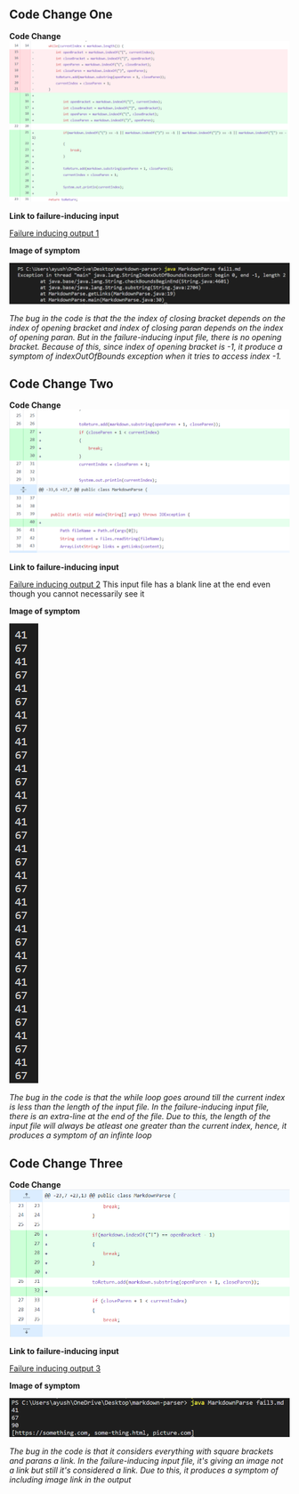 ## Code Change One

**Code Change**
![](Fix1.png)

**Link to failure-inducing input**

[Failure inducing output 1](https://github.com/ayushs2725/markdown-parser/blob/main/fail1.md)

**Image of symptom**

![Symptom](fail1.png)

*The bug in the code is that the the index of closing bracket depends on the index of opening bracket and index of closing paran depends on the index of opening paran. But in the failure-inducing input file, there is no opening bracket. Because of this, since index of opening bracket is -1, it produce a symptom of indexOutOfBounds exception when it tries to access index -1.*

## Code Change Two

**Code Change**
![](Fix2.png)

**Link to failure-inducing input**

[Failure inducing output 2](https://github.com/ayushs2725/markdown-parser/blob/main/fail2.md)
This input file has a blank line at the end even though you cannot necessarily see it

**Image of symptom**

![Symptom](fail2.png)

*The bug in the code is that the while loop goes around till the current index is less than the length of the input file. In the failure-inducing input file, there is an extra-line at the end of the file. Due to this, the length of the input file will always be atleast one greater than the current index, hence, it produces a symptom of an infinte loop*

## Code Change Three

**Code Change**
![](Fix3.png)

**Link to failure-inducing input**

[Failure inducing output 3](https://github.com/ayushs2725/markdown-parser/blob/main/fail3.md)

**Image of symptom**

![Symptom](fail3.png)

*The bug in the code is that it considers everything with square brackets and parans a link. In the failure-inducing input file, it's giving an image not a link but still it's considered a link. Due to this, it produces a symptom of including image link in the output*